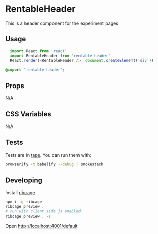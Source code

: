 # RentableHeader

This is a header component for the experiment pages

## Usage
```js
  import React from 'react'
  import RentableHeader from 'rentable-header'
  React.render(<RentableHeader />, document.createElement('div'))
```

```css
@import "rentable-header";
```

## Props
N/A

## CSS Variables
N/A

## Tests
Tests are in [tape](https://github.com/substack/tape). You can run them with:

```bash
browserify -t babelify --debug | smokestack
```

## Developing
Install [ribcage](https://github.com/Techwraith/ribcage)

```sh
npm i -g ribcage
ribcage preview .
# run with client side js enabled
ribcage preview . -s
```

Open [http://localhost:4001/default](http://localhost:4001/default)

